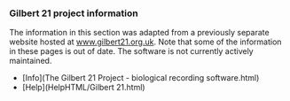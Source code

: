 ### Gilbert 21 project information
The information in this section was adapted from a previously separate website
hosted at www.gilbert21.org.uk. Note that some of the information in these
pages is out of date. The software is not currently actively maintained.
- [Info](The Gilbert 21 Project - biological recording software.html)
- [Help](HelpHTML/Gilbert 21.html)